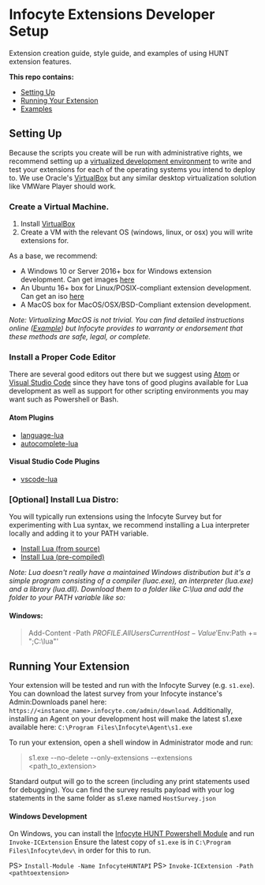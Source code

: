 # Infocyte Extensions Developer Setup
Extension creation guide, style guide, and examples of using HUNT extension features.

**This repo contains:**
- [Setting Up](#setting-up)
- [Running Your Extension](#running-your-extension)
- [Examples](#examples)


## Setting Up
Because the scripts you create will be run with administrative rights, we recommend setting up a [virtualized development environment](https://code.likeagirl.io/introduction-setting-up-your-development-environment-cc2d2dc9f3f9) to write and test your extensions for each of the operating systems you intend to deploy to. We use Oracle's [VirtualBox](https://www.virtualbox.org/wiki/Downloads) but any similar desktop virtualization solution like VMWare Player should work.

### Create a Virtual Machine.

1. Install [VirtualBox](https://www.virtualbox.org/wiki/Downloads)
2. Create a VM with the relevant OS (windows, linux, or osx) you will write extensions for.

As a base, we recommend:
- A Windows 10 or Server 2016+ box for Windows extension development. Can get images [here](https://developer.microsoft.com/en-us/)
- An Ubuntu 16+ box for Linux/POSIX-compliant extension development. Can get an iso [here](https://ubuntu.com/download/desktop)
- A MacOS box for MacOS/OSX/BSD-Compliant extension development.

*Note: Virtualizing MacOS is not trivial. You can find detailed instructions online ([Example](https://www.howtogeek.com/289594/how-to-install-macos-sierra-in-virtualbox-on-windows-10/)) but Infocyte provides to warranty or endorsement that these methods are safe, legal, or complete.*


### Install a Proper Code Editor
There are several good editors out there but we suggest using [Atom](https://atom.io/) or [Visual Studio Code](http://code.visualstudio.com/) since they have tons of good plugins available for Lua development as well as support for other scripting environments you may want such as Powershell or Bash.

#### Atom Plugins
 - [language-lua](https://atom.io/packages/language-lua)
 - [autocomplete-lua](https://atom.io/packages/autocomplete-lua)

#### Visual Studio Code Plugins
 - [vscode-lua](https://marketplace.visualstudio.com/items?itemName=trixnz.vscode-lua)


### [Optional] Install Lua Distro:
You will typically run extensions using the Infocyte Survey but for experimenting with Lua syntax, we recommend installing a Lua interpreter locally and adding it to your PATH variable.
  - [Install Lua (from source)](https://www.lua.org/download.html)
  - [Install Lua (pre-compiled)](http://luabinaries.sourceforge.net/download.html)

*Note: Lua doesn't really have a maintained Windows distribution but it's a simple program consisting of a compiler (luac.exe), an interpreter (lua.exe) and a library (lua.dll). Download them to a folder like C:\lua and add the folder to your PATH variable like so:*

#### Windows:
> Add-Content -Path $PROFILE.AllUsersCurrentHost -Value '$Env:Path += ";C:\lua"'


## Running Your Extension
Your extension will be tested and run with the Infocyte Survey (e.g. `s1.exe`). You can download the latest survey from your Infocyte instance's Admin:Downloads panel here: `https://<instance_name>.infocyte.com/admin/download`. Additionally, installing an Agent on your development host will make the latest s1.exe available here: `C:\Program Files\Infocyte\Agent\s1.exe`

To run your extension, open a shell window in Administrator mode and run:
> s1.exe --no-delete --only-extensions --extensions <path_to_extension>

Standard output will go to the screen (including any print statements used for debugging). You can find the survey results payload with your log statements in the same folder as s1.exe named `HostSurvey.json`

#### Windows Development
On Windows, you can install the [Infocyte HUNT Powershell Module](https://www.powershellgallery.com/packages/InfocyteHUNTAPI) and run `Invoke-ICExtension`
Ensure the latest copy of `s1.exe` is in `C:\Program Files\Infocyte\dev\` in order for this to run.

PS> `Install-Module -Name InfocyteHUNTAPI` 
PS> `Invoke-ICExtension -Path <pathtoextension>`
